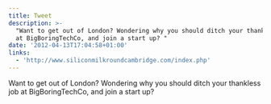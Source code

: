 ```yaml
---
title: Tweet
description: >-
  "Want to get out of London? Wondering why you should ditch your thankless job
  at BigBoringTechCo, and join a start up? "
date: '2012-04-13T17:04:58+01:00'
links:
  - 'http://www.siliconmilkroundcambridge.com/index.php'
---
```

Want to get out of London? Wondering why you should ditch your thankless job at BigBoringTechCo, and join a start up? 
